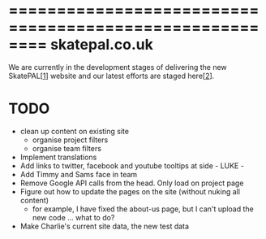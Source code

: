 ========================================================
skatepal.co.uk
========================================================
We are currently in the development stages of delivering the new SkatePAL[[1]] website
and our latest efforts are staged here[[2]].

TODO
====
  - clean up content on existing site
    - organise project filters
    - organise team filters
  - Implement translations
  - Add links to twitter, facebook and youtube tooltips at side - LUKE -
  - Add Timmy and Sams face in team
  - Remove Google API calls from the head. Only load on project page
  - Figure out how to update the pages on the site (without nuking all content)
    - for example, I have fixed the about-us page, but I can't upload the new
      code ... what to do?
  - Make Charlie's current site data, the new test data


[1]: https://www.skatepal.co.uk
[2]: http://skatepal-app.herokuapp.com/
